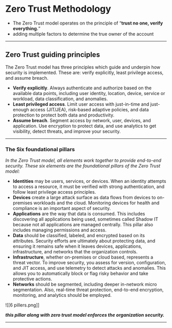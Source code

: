 # **Zero Trust Methodology**

- The Zero Trust model operates on the principle of “**trust no one, verify everything.**”
- adding multiple factors to determine the true owner of the account
---

## Zero Trust guiding principles

The Zero Trust model has three principles which guide and underpin how security is implemented. These are: verify explicitly, least privilege access, and assume breach.

-  **Verify explicitly**. Always authenticate and authorize based on the available data points, including user identity, location, device, service or workload, data classification, and anomalies.
-   **Least privileged access**. Limit user access with just-in-time and just-enough access (JIT/JEA), risk-based adaptive policies, and data protection to protect both data and productivity.
-   **Assume breach**. Segment access by network, user, devices, and application. Use encryption to protect data, and use analytics to get visibility, detect threats, and improve your security.

---
### The Six foundational pillars
*In the Zero Trust model, all elements work together to provide end-to-end security. These six elements are the foundational pillars of the Zero Trust model:*

-   **Identities** may be users, services, or devices. When an identity attempts to access a resource, it must be verified with strong authentication, and follow least privilege access principles.
-   **Devices** create a large attack surface as data flows from devices to on-premises workloads and the cloud. Monitoring devices for health and compliance is an important aspect of security.
-   **Applications** are the way that data is consumed. This includes discovering all applications being used, sometimes called Shadow IT because not all applications are managed centrally. This pillar also includes managing permissions and access.
-   **Data** should be classified, labeled, and encrypted based on its attributes. Security efforts are ultimately about protecting data, and ensuring it remains safe when it leaves devices, applications, infrastructure, and networks that the organization controls.
-   **Infrastructure**, whether on-premises or cloud based, represents a threat vector. To improve security, you assess for version, configuration, and JIT access, and use telemetry to detect attacks and anomalies. This allows you to automatically block or flag risky behavior and take protective actions.
-   **Networks** should be segmented, including deeper in-network micro segmentation. Also, real-time threat protection, end-to-end encryption, monitoring, and analytics should be employed.

![[6 pillers.png]]

***this pillar along with zero trust model enforces the organization security.***

---

